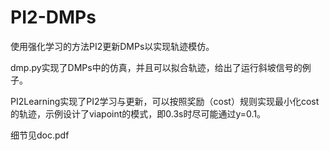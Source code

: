 # PI2-DMPs

使用强化学习的方法PI2更新DMPs以实现轨迹模仿。

dmp.py实现了DMPs中的仿真，并且可以拟合轨迹，给出了运行斜坡信号的例子。

PI2Learning实现了PI2学习与更新，可以按照奖励（cost）规则实现最小化cost的轨迹，示例设计了viapoint的模式，即0.3s时尽可能通过y=0.1。

细节见doc.pdf